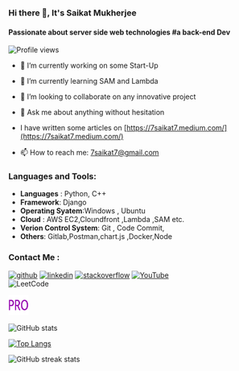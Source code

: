### Hi there 👋, It's  Saikat Mukherjee
#### Passionate about server side web technologies #a back-end Dev 

![Profile views](https://gpvc.arturio.dev/7saikat7)  




- 🔭 I’m currently working on some Start-Up
- 🌱 I’m currently learning  SAM and Lambda
- 👯 I’m looking to collaborate on any innovative project 
- 💬 Ask me about anything without hesitation

-    I have written some articles on [https://7saikat7.medium.com/](https://7saikat7.medium.com/)
- 📫 How to reach me: 7saikat7@gmail.com 

<h3 align="left">Languages and Tools:</h3>


 - **Languages** : Python, C++
 - **Framework**: Django 
 - **Operating Syatem**:Windows , Ubuntu 
 - **Cloud** : AWS EC2,Cloundfront ,Lambda ,SAM etc.
 - **Verion Control System**: Git , Code Commit,
 - **Others**: Gitlab,Postman,chart.js ,Docker,Node

<h3 align="left">Contact Me :</h3>

[<img src='https://cdn.jsdelivr.net/npm/simple-icons@3.0.1/icons/github.svg' alt='github' height='40'>](https://github.com/7saikat7)  [<img src='https://cdn.jsdelivr.net/npm/simple-icons@3.0.1/icons/linkedin.svg' alt='linkedin' height='40'>](https://www.linkedin.com/in/https://linkedin.com/in/https://www.linkedin.com/in/saikat-mukherjee-616534191//)  [<img src='https://cdn.jsdelivr.net/npm/simple-icons@3.0.1/icons/stackoverflow.svg' alt='stackoverflow' height='40'>](https://stackoverflow.com/users/https://stackoverflow.com/users/https://stackoverflow.com/users/14032693/saikat-mukherjee)  [<img src='https://cdn.jsdelivr.net/npm/simple-icons@3.0.1/icons/youtube.svg' alt='YouTube' height='40'>](https://www.youtube.com/channel/https://www.youtube.com/c/https://www.youtube.com/channel/ucoup8pm964djabuoqkb35ja/)  
![LeetCode](https://leetcode.com/7saikat7/)



<a href='https://github.com/pricing'><img src='https://raw.githubusercontent.com/acervenky/animated-github-badges/master/assets/pro.gif' width='40' height='40'></a> 



![GitHub stats](https://github-readme-stats.vercel.app/api?username=7saikat7&show_icons=true&count_private=true)  


[![Top Langs](https://github-readme-stats.vercel.app/api/top-langs/?username=7saikat7)](https://github.com/anuraghazra/github-readme-stats)
<!-- ![GitHub Activity Graph](https://activity-graph.herokuapp.com/graph?username=7saikat7)   -->


![GitHub streak stats](https://github-readme-streak-stats.herokuapp.com/?user=7saikat7)  


